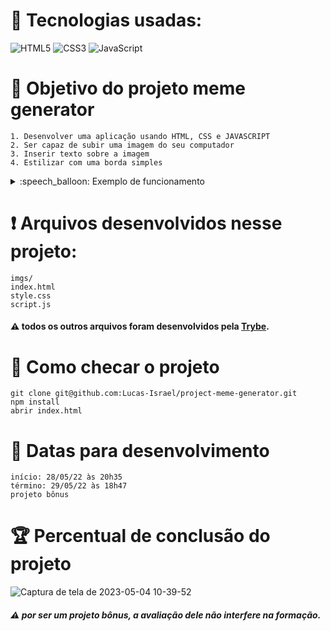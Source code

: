 # :toolbox: Tecnologias usadas:

![HTML5](https://img.shields.io/badge/html5-%23E34F26.svg?style=for-the-badge&logo=html5&logoColor=white)
![CSS3](https://img.shields.io/badge/css3-%231572B6.svg?style=for-the-badge&logo=css3&logoColor=white)
![JavaScript](https://img.shields.io/badge/javascript-%23323330.svg?style=for-the-badge&logo=javascript&logoColor=%23F7DF1E)

# :open_book: Objetivo do projeto meme generator

```
1. Desenvolver uma aplicação usando HTML, CSS e JAVASCRIPT
2. Ser capaz de subir uma imagem do seu computador
3. Inserir texto sobre a imagem
4. Estilizar com uma borda simples
```

<details>
  <summary>:speech_balloon: Exemplo de funcionamento</summary>
  
![Captura de tela de 2023-05-04 10-39-02](https://user-images.githubusercontent.com/104790267/236222690-6cc1443a-10cf-4668-8c7e-0d8891c73508.png)
![gif exemplo](https://github.com/Lucas-Israel/project-meme-generator/blob/main/meme-generator.gif?raw=true)
  
</details>

# :heavy_exclamation_mark: Arquivos desenvolvidos nesse projeto:

```
imgs/
index.html
style.css
script.js
```

#### :warning: todos os outros arquivos foram desenvolvidos pela [Trybe](https://www.betrybe.com).

# :thinking: Como checar o projeto

```
git clone git@github.com:Lucas-Israel/project-meme-generator.git
npm install
abrir index.html
```

# :calendar: Datas para desenvolvimento

```
início: 28/05/22 às 20h35
término: 29/05/22 às 18h47
projeto bônus
```

# :trophy: Percentual de conclusão do projeto

<upar imagem da porcentagem de conclusao do projeto>

![Captura de tela de 2023-05-04 10-39-52](https://user-images.githubusercontent.com/104790267/236222916-8cb6e414-adc3-44f6-a4bb-4f621a95380d.png)

##### :warning: por ser um projeto bônus, a avaliação dele não interfere na formação.
